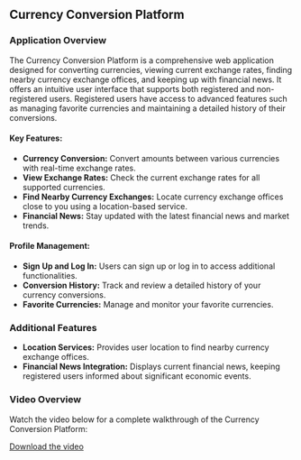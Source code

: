 

## Currency Conversion Platform

### Application Overview

The Currency Conversion Platform is a comprehensive web application designed for converting currencies, viewing current exchange rates, finding nearby currency exchange offices, and keeping up with financial news. It offers an intuitive user interface that supports both registered and non-registered users. Registered users have access to advanced features such as managing favorite currencies and maintaining a detailed history of their conversions.

#### Key Features:

- **Currency Conversion:** Convert amounts between various currencies with real-time exchange rates.
- **View Exchange Rates:** Check the current exchange rates for all supported currencies.
- **Find Nearby Currency Exchanges:** Locate currency exchange offices close to you using a location-based service.
- **Financial News:** Stay updated with the latest financial news and market trends.

#### Profile Management:

- **Sign Up and Log In:** Users can sign up or log in to access additional functionalities.
- **Conversion History:** Track and review a detailed history of your currency conversions.
- **Favorite Currencies:** Manage and monitor your favorite currencies.

### Additional Features

- **Location Services:** Provides user location to find nearby currency exchange offices.
- **Financial News Integration:** Displays current financial news, keeping registered users informed about significant economic events.

### Video Overview

Watch the video below for a complete walkthrough of the Currency Conversion Platform:

[Download the video](videos/your-video-file.mp4)
